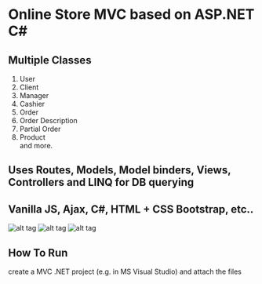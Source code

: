 # Online Store MVC based on ASP.NET C#
## Multiple Classes
1. User <br>
2. Client <br>
3. Manager <br>
4. Cashier <br>
5. Order <br>
6. Order Description <br>
7. Partial Order <br>
8. Product <br> and more.

## Uses Routes, Models, Model binders, Views, Controllers and LINQ for DB querying
## Vanilla JS, Ajax, C#, HTML + CSS Bootstrap, etc..


![alt tag](https://github.com/orel1212/MyWorks/blob/main/ASP.NET/OnlineStore/%E2%80%8F%E2%80%8FMainmenu.PNG)
![alt tag](https://github.com/orel1212/MyWorks/blob/main/ASP.NET/OnlineStore/login.PNG)
![alt tag](https://github.com/orel1212/MyWorks/blob/main/ASP.NET/OnlineStore/%E2%80%8F%E2%80%8Fcatalog_register.PNG)


## How To Run
create a MVC .NET project (e.g. in MS Visual Studio) and attach the files<br>
